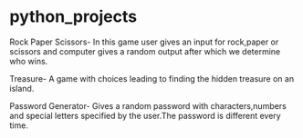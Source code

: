 # python_projects

Rock Paper Scissors- In this game user gives an input for rock,paper or scissors and computer gives a random output after which we determine who wins.

Treasure- A game with choices leading to finding the hidden treasure on an island.

Password Generator- Gives a random password with characters,numbers and special letters specified by the user.The password is different every time.

